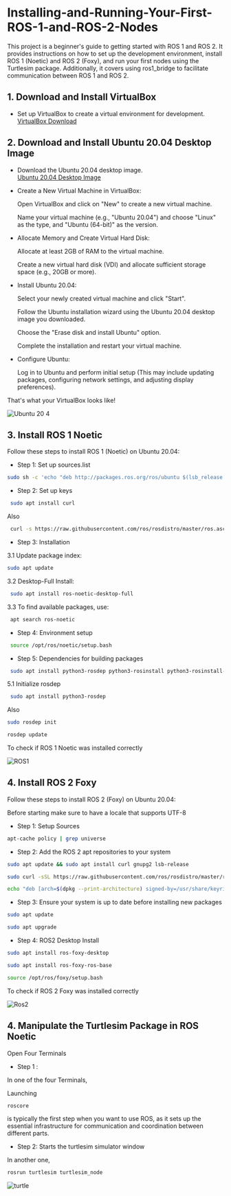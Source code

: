 # Installing-and-Running-Your-First-ROS-1-and-ROS-2-Nodes
This project is a beginner's guide to getting started with ROS 1 and ROS 2. It provides instructions on how to set up the development environment, install ROS 1 (Noetic) and ROS 2 (Foxy), and run your first nodes using the Turtlesim package. Additionally, it covers using ros1_bridge to facilitate communication between ROS 1 and ROS 2.

## **1. Download and Install VirtualBox**
- Set up VirtualBox to create a virtual environment for development.  
[VirtualBox Download](https://www.virtualbox.org/wiki/Downloads)

## **2. Download and Install Ubuntu 20.04 Desktop Image**
- Download the Ubuntu 20.04 desktop image.  
[Ubuntu 20.04 Desktop Image](https://releases.ubuntu.com/20.04/)

- Create a New Virtual Machine in VirtualBox:
  
  Open VirtualBox and click on "New" to create a new virtual machine.
  
  Name your virtual machine (e.g., "Ubuntu 20.04") and choose "Linux" as the type, and "Ubuntu (64-bit)" as the version.

- Allocate Memory and Create Virtual Hard Disk:

  Allocate at least 2GB of RAM to the virtual machine.

  Create a new virtual hard disk (VDI) and allocate sufficient storage space (e.g., 20GB or more).

- Install Ubuntu 20.04:

  Select your newly created virtual machine and click "Start".

  Follow the Ubuntu installation wizard using the Ubuntu 20.04 desktop image you downloaded.

  Choose the "Erase disk and install Ubuntu" option.

  Complete the installation and restart your virtual machine.

- Configure Ubuntu:

  Log in to Ubuntu and perform initial setup (This may include updating packages, configuring network settings, and adjusting display preferences).

That's what your VirtualBox looks like!


  ![Ubuntu 20 4](https://github.com/justRuba/Installing-and-Running-Your-First-ROS-1-and-ROS-2-Nodes/assets/134620937/90858fd5-7a1e-44c4-a286-5a8c9f221ba2)


## **3. Install ROS 1 Noetic**

Follow these steps to install ROS 1 (Noetic) on Ubuntu 20.04:

- Step 1: Set up sources.list
 
```bash
sudo sh -c 'echo "deb http://packages.ros.org/ros/ubuntu $(lsb_release -sc) main" > /etc/apt/sources.list.d/ros-latest.list'
```

- Step 2: Set up keys

```bash
 sudo apt install curl
```
Also 

```bash
 curl -s https://raw.githubusercontent.com/ros/rosdistro/master/ros.asc | sudo apt-key add -
```

- Step 3: Installation
  
3.1 Update package index:
  
```bash
sudo apt update
```
3.2 Desktop-Full Install:

```bash
 sudo apt install ros-noetic-desktop-full
```
3.3 To find available packages, use:

```bash
 apt search ros-noetic
```
- Step 4: Environment setup

```bash
 source /opt/ros/noetic/setup.bash
```

- Step 5: Dependencies for building packages

```bash
 sudo apt install python3-rosdep python3-rosinstall python3-rosinstall-generator python3-wstool build-essential
```

5.1 Initialize rosdep

```bash
 sudo apt install python3-rosdep
```
Also

```bash
sudo rosdep init
```
```bash
rosdep update
```

To check if ROS 1 Noetic was installed correctly

![ROS1](https://github.com/justRuba/Installing-and-Running-Your-First-ROS-1-and-ROS-2-Nodes/assets/134620937/9e06e2f5-cfe1-4b3f-b60e-38fef480bbe2)

## **4. Install ROS 2 Foxy**

Follow these steps to install ROS 2 (Foxy) on Ubuntu 20.04:

Before starting make sure to have a locale that supports UTF-8

- Step 1: Setup Sources

```bash
apt-cache policy | grep universe 
```

- Step 2: Add the ROS 2 apt repositories to your system

```bash
sudo apt update && sudo apt install curl gnupg2 lsb-release
```
```bash
sudo curl -sSL https://raw.githubusercontent.com/ros/rosdistro/master/ros.key  -o /usr/share/keyrings/ros-archive-keyring.gpg 
```
```bash
echo "deb [arch=$(dpkg --print-architecture) signed-by=/usr/share/keyrings/ros-archive-keyring.gpg] http://packages.ros.org/ros2/ubuntu $(source /etc/os-release && echo $UBUNTU_CODENAME) main" | sudo tee /etc/apt/sources.list.d/ros2.list > /dev/null
```

- Step 3: Ensure your system is up to date before installing new packages

```bash
sudo apt update 
```
```bash
sudo apt upgrade
```

- Step 4: ROS2 Desktop Install

```bash
sudo apt install ros-foxy-desktop
```
```bash
sudo apt install ros-foxy-ros-base 
```
```bash
source /opt/ros/foxy/setup.bash   
```
To check if ROS 2 Foxy was installed correctly

![Ros2](https://github.com/justRuba/Installing-and-Running-Your-First-ROS-1-and-ROS-2-Nodes/assets/134620937/1d343c78-c71a-486c-bbd8-09309a5a796c)

## **4. Manipulate the Turtlesim Package in ROS Noetic**

Open Four Terminals

- Step 1 :

In one of the four Terminals,

Launching

```bash
roscore  
```
is typically the first step when you want to use ROS, as it sets up the essential infrastructure for communication and coordination between different parts.

- Step 2: Starts the turtlesim simulator window

In another one,

```bash
rosrun turtlesim turtlesim_node  
```

![turtle](https://github.com/justRuba/Installing-and-Running-Your-First-ROS-1-and-ROS-2-Nodes/assets/134620937/e3833822-61ed-4158-bf01-8e5eab90067a)
